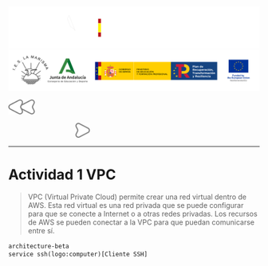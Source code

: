 ![](/.resGen/_bannerD.png#gh-dark-mode-only)
![](/.resGen/_bannerL.png#gh-light-mode-only)

<a href="/Tema2/aws/readme.md"><img src="/.resGen/_back.svg" width="52.5"></a>

&emsp;&emsp;
&emsp;&emsp;&emsp;&emsp;&emsp;&emsp;&emsp;
<a href="2.md"><img src="/.resGen/_arrow.svg" width="30"></a>

---

# Actividad 1 VPC

> VPC (Virtual Private Cloud) permite crear una red virtual dentro de AWS. Esta red virtual es una red privada que se puede configurar para que se conecte a Internet o a otras redes privadas. Los recursos de AWS se pueden conectar a la VPC para que puedan comunicarse entre sí.

```mermaid
architecture-beta
service ssh(logo:computer)[Cliente SSH]
```